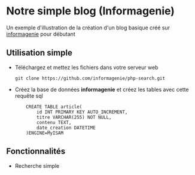 # Notre simple blog (Informagenie)

Un exemple d'illustration de la création d'un blog basique créé sur [informagenie](http://www.informagenie.com) pour débutant

## Utilisation simple

- Téléchargez et mettez les fichiers dans votre serveur web

    `git clone https://github.com/informagenie/php-search.git`

- Créez la base de données **informagenie** et créez les tables avec cette requête sql

    ```
        CREATE TABLE article(
            id INT PRIMARY KEY AUTO_INCREMENT,
            titre VARCHAR(255) NOT NULL,
            contenu TEXT,
            date_creation DATETIME
        )ENGINE=MyISAM
    ```
## Fonctionnalités
- Recherche simple
